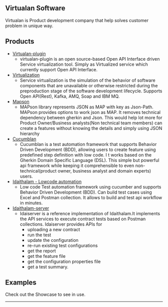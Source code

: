 ## Virtualan Software

Virtualan is Product development company that help solves customer problem in unique way.  

## Products

- [Virtualan-plugin](https://github.com/virtualansoftware/virtualan/tree/master/modules/virtualan-plugin)
    - virtualan-plugin is an open source-based Open API Interface driven Service virtualization tool. Simply as Virtualized service which currently support Open API Interface.
- [Virtualization](https://github.com/virtualansoftware/virtualan/tree/master/modules/virtualization)
    - Service virtualization is the simulation of the behavior of software components that are unavailable or otherwise restricted during the preproduction stage of the software development lifecycle. Supports Open API(Rest), Kafka, AMQ, Soap and IBM MQ.
- [Mapson](https://github.com/virtualansoftware/mapson)
    - MAPson library represents JSON as MAP with key as Json-Path. MAPson provides options to work json as MAP. It removes technical dependency between gherkin and Json. This would help lot more for Product Owner/Business analysts(Non technical team members) can create a features without knowing the details and simply using JSON hierarchy
- [Cucumblan](https://github.com/virtualansoftware/cucumblan)
    - Cucumblan is a test automation framework that supports Behavior Driven Development (BDD), allowing users to create feature using predefined step definition with low code. I t works based on the Gherkin Domain Specific Language (DSL). This simple but powerful api framework while keeping it comprehensible to even non-technical(product owner, business analyst and domain experts) users.
- [Idaithalam - Lowcode automation](https://github.com/virtualansoftware/idaithalam)
    - Low code Test automation framework using cucumber and supports Behavior Driven Development (BDD). Can build test cases using Excel and Postman collection. It allows to build and test api workflow in minutes.
- [Idaithalam-server](https://github.com/virtualansoftware/idaithalam-server)
    - Idaiserver is a reference implementation of Idaithalam.It implements the API services to execute contract tests based on Postman collections.
        Idaiserver provides APIs for 
        - uploading a new contract
        - run the test
        - update the configuration
        - re-run existing test configurations
        - get the report
        - get the feature file
        - get the configuration properties file
        - get a test summary.

## Examples

Check out the Showcase to see in use.

----
